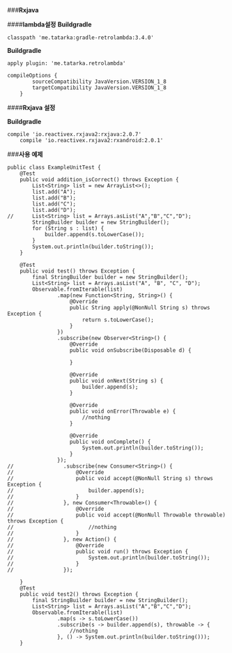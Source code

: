 ###**Rxjava**

####**lambda설정**
**Buildgradle**

	classpath 'me.tatarka:gradle-retrolambda:3.4.0'
	
**Buildgradle**

	apply plugin: 'me.tatarka.retrolambda'

	compileOptions {
	        sourceCompatibility JavaVersion.VERSION_1_8
	        targetCompatibility JavaVersion.VERSION_1_8
	    }


####**Rxjava 설정**

**Buildgradle**

	compile 'io.reactivex.rxjava2:rxjava:2.0.7'
	    compile 'io.reactivex.rxjava2:rxandroid:2.0.1'


###**사용 예제**

	public class ExampleUnitTest {
	    @Test
	    public void addition_isCorrect() throws Exception {
	        List<String> list = new ArrayList<>();
	        list.add("A");
	        list.add("B");
	        list.add("C");
	        list.add("D");
	//      List<String> list = Arrays.asList("A","B","C","D");
	        StringBuilder builder = new StringBuilder();
	        for (String s : list) {
	            builder.append(s.toLowerCase());
	        }
	        System.out.println(builder.toString());
	    }
	
	    @Test
	    public void test() throws Exception {
	        final StringBuilder builder = new StringBuilder();
	        List<String> list = Arrays.asList("A", "B", "C", "D");
	        Observable.fromIterable(list)
	                .map(new Function<String, String>() {
	                    @Override
	                    public String apply(@NonNull String s) throws Exception {
	                        return s.toLowerCase();
	                    }
	                })
	                .subscribe(new Observer<String>() {
	                    @Override
	                    public void onSubscribe(Disposable d) {
	
	                    }
	
	                    @Override
	                    public void onNext(String s) {
	                        builder.append(s);
	                    }
	
	                    @Override
	                    public void onError(Throwable e) {
	                        //nothing
	                    }
	
	                    @Override
	                    public void onComplete() {
	                        System.out.println(builder.toString());
	                    }
	                });
	//                .subscribe(new Consumer<String>() {
	//                    @Override
	//                    public void accept(@NonNull String s) throws Exception {
	//                        builder.append(s);
	//                    }
	//                }, new Consumer<Throwable>() {
	//                    @Override
	//                    public void accept(@NonNull Throwable throwable) throws Exception {
	//                        //nothing
	//                    }
	//                }, new Action() {
	//                    @Override
	//                    public void run() throws Exception {
	//                        System.out.println(builder.toString());
	//                    }
	//                });
	
	    }
	    @Test
	    public void test2() throws Exception {
	        final StringBuilder builder = new StringBuilder();
	        List<String> list = Arrays.asList("A","B","C","D");
	        Observable.fromIterable(list)
	                .map(s -> s.toLowerCase())
	                .subscribe(s -> builder.append(s), throwable -> {
	                    //nothing
	                }, () -> System.out.println(builder.toString()));
	    }
